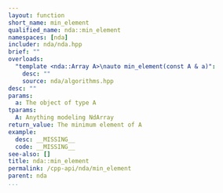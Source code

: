 ```yaml
---
layout: function
short_name: min_element
qualified_name: nda::min_element
namespaces: [nda]
includer: nda/nda.hpp
brief: ""
overloads:
  "template <nda::Array A>\nauto min_element(const A & a)":
    desc: ""
    source: nda/algorithms.hpp
desc: ""
params:
  a: The object of type A
tparams:
  A: Anything modeling NdArray
return_value: The minimum element of A
example:
  desc: __MISSING__
  code: __MISSING__
see-also: []
title: nda::min_element
permalink: /cpp-api/nda/min_element
parent: nda
...
```


